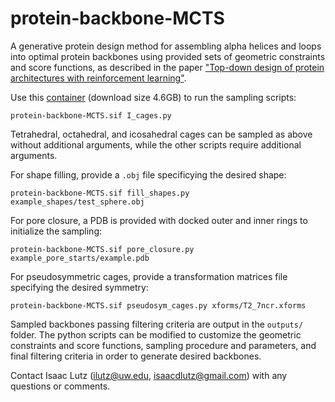 # protein-backbone-MCTS
A generative protein design method for assembling alpha helices and loops into optimal protein backbones using provided sets of geometric constraints and score functions, as described in the paper ["Top-down design of protein architectures with reinforcement learning"](TODO:insert_link).


Use this [container](https://files.ipd.uw.edu/pub/protein-backbone-MCTS/protein-backbone-MCTS.sif) (download size 4.6GB) to run the sampling scripts:
```
protein-backbone-MCTS.sif I_cages.py
```

Tetrahedral, octahedral, and icosahedral cages can be sampled as above without additional arguments, while the other scripts require additional arguments.


For shape filling, provide a `.obj` file specificying the desired shape:
```
protein-backbone-MCTS.sif fill_shapes.py example_shapes/test_sphere.obj
```
For pore closure, a PDB is provided with docked outer and inner rings to initialize the sampling:
```
protein-backbone-MCTS.sif pore_closure.py example_pore_starts/example.pdb
```
For pseudosymmetric cages, provide a transformation matrices file specifying the desired symmetry:
```
protein-backbone-MCTS.sif pseudosym_cages.py xforms/T2_7ncr.xforms
```


Sampled backbones passing filtering criteria are output in the `outputs/` folder. The python scripts can be modified to customize the geometric constraints and score functions, sampling procedure and parameters, and final filtering criteria in order to generate desired backbones.


Contact Isaac Lutz (ilutz@uw.edu, isaacdlutz@gmail.com) with any questions or comments.
